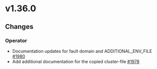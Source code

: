 # v1.36.0

## Changes

### Operator

* Documentation updates for fault domain and ADDITIONAL_ENV_FILE [#1980](https://github.com/FoundationDB/fdb-kubernetes-operator/pull/1980)
* Add additional documentation for the copied cluster-file [#1978](https://github.com/FoundationDB/fdb-kubernetes-operator/pull/1978)
